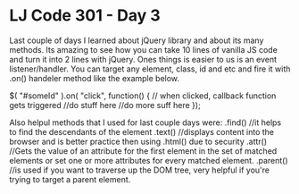 # LJ Code 301 - Day 3

Last couple of days I learned about jQuery library and about its many methods. Its amazing to see how you can take 10 lines of vanilla JS code and turn it into 2 lines with jQuery. Ones things is easier to us is 
an event listener/handler. You can target any element, class, id and etc and fire it with .on() handeler method like the example below. 

$( "#someId" ).on( "click", function() {   // when clicked, callback function gets triggered 
  //do stuff here
  //do more suff here 
});

Also helpul methods that I used for last couple days were: 
.find() //it helps to find the descendants of the element 
.text() //displays content into the browser and is better practice then using .html() due to security 
.attr() //Gets the value of an attribute for the first element in the set of matched elements or set one or more attributes for every matched element.
.parent()  //is used if you want to traverse up the DOM tree, very helpful if you're trying to target a parent element. 
